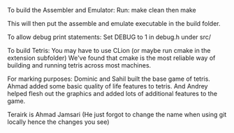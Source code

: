 To build the Assembler and Emulator:
Run:
make clean then make

This will then put the assemble and emulate executable in the build folder.

To allow debug print statements:
Set DEBUG to 1 in debug.h under src/

To build Tetris: 
You may have to use CLion (or maybe run cmake in the extension subfolder)
We've found that cmake is the most reliable way of building and running tetris 
across most machines.

For marking purposes:
Dominic and Sahil built the base game of tetris. Ahmad added some basic quality of life features to tetris. 
And Andrey helped flesh out the graphics and added lots of additional features to the game.

Terairk is Ahmad Jamsari (He just forgot to change the name when using git locally hence the changes you see)